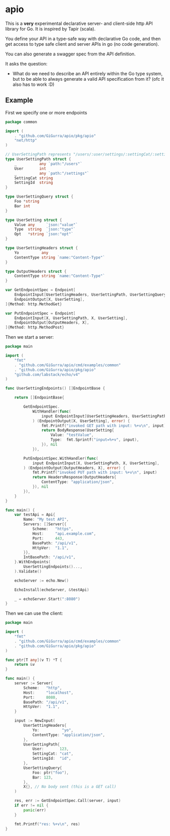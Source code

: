 # apio

This is a **very** experimental declarative server- and client-side http API library for Go.
It is inspired by Tapir (scala).

You define your API in a type-safe way with declarative Go code, and then
get access to type safe client and server APIs in go (no code generation).

You can also generate a swagger spec from the API definition.

It asks the question:

* What do we need to describe an API entirely within the Go type system, but to be able to always generate a valid API
  specification from it? (ofc it also has to work :D)

## Example

First we specify one or more endpoints

```go
package common

import (
	. "github.com/GiGurra/apio/pkg/apio"
	"net/http"
)

// UserSettingPath represents "/users/:user/settings/:settingCat/:settingId"
type UserSettingPath struct {
	_          any `path:"/users"`
	User       int
	_          any `path:"/settings"`
	SettingCat string
	SettingId  string
}

type UserSettingQuery struct {
	Foo *string
	Bar int
}

type UserSetting struct {
	Value any     `json:"value"`
	Type  string  `json:"type"`
	Opt   *string `json:"opt"`
}

type UserSettingHeaders struct {
	Yo          any
	ContentType string `name:"Content-Type"`
}

type OutputHeaders struct {
	ContentType string `name:"Content-Type"`
}

var GetEndpointSpec = Endpoint[
	EndpointInput[UserSettingHeaders, UserSettingPath, UserSettingQuery, X],
	EndpointOutput[X, UserSetting],
]{Method: http.MethodGet}

var PutEndpointSpec = Endpoint[
	EndpointInput[X, UserSettingPath, X, UserSetting],
	EndpointOutput[OutputHeaders, X],
]{Method: http.MethodPost}
```

Then we start a server:

```go
package main

import (
	"fmt"
	. "github.com/GiGurra/apio/cmd/examples/common"
	. "github.com/GiGurra/apio/pkg/apio"
	"github.com/labstack/echo/v4"
)

func UserSettingEndpoints() []EndpointBase {

	return []EndpointBase{

		GetEndpointSpec.
			WithHandler(func(
				input EndpointInput[UserSettingHeaders, UserSettingPath, UserSettingQuery, X],
			) (EndpointOutput[X, UserSetting], error) {
				fmt.Printf("invoked GET path with input: %+v\n", input)
				return BodyResponse(UserSetting{
					Value: "testValue",
					Type:  fmt.Sprintf("input=%+v", input),
				}), nil
			}),

		PutEndpointSpec.WithHandler(func(
			input EndpointInput[X, UserSettingPath, X, UserSetting],
		) (EndpointOutput[OutputHeaders, X], error) {
			fmt.Printf("invoked PUT path with input: %+v\n", input)
			return HeadersResponse(OutputHeaders{
				ContentType: "application/json",
			}), nil
		}),
	}
}

func main() {
	var testApi = Api{
		Name: "My test API",
		Servers: []Server{{
			Scheme:   "https",
			Host:     "api.example.com",
			Port:     443,
			BasePath: "/api/v1",
			HttpVer:  "1.1",
		}},
		IntBasePath: "/api/v1",
	}.WithEndpoints(
		UserSettingEndpoints()...,
	).Validate()

	echoServer := echo.New()

	EchoInstall(echoServer, &testApi)

	_ = echoServer.Start(":8080")
}

```

Then we can use the client:

```go
package main

import (
	"fmt"
	. "github.com/GiGurra/apio/cmd/examples/common"
	. "github.com/GiGurra/apio/pkg/apio"
)

func ptr[T any](v T) *T {
	return &v
}

func main() {
	server := Server{
		Scheme:   "http",
		Host:     "localhost",
		Port:     8080,
		BasePath: "/api/v1",
		HttpVer:  "1.1",
	}

	input := NewInput(
		UserSettingHeaders{
			Yo:          "yo",
			ContentType: "application/json",
		},
		UserSettingPath{
			User:       123,
			SettingCat: "cat",
			SettingId:  "id",
		},
		UserSettingQuery{
			Foo: ptr("foo"),
			Bar: 123,
		},
		X{}, // No body sent (this is a GET call)
	)

	res, err := GetEndpointSpec.Call(server, input)
	if err != nil {
		panic(err)
	}

	fmt.Printf("res: %+v\n", res)
}

```